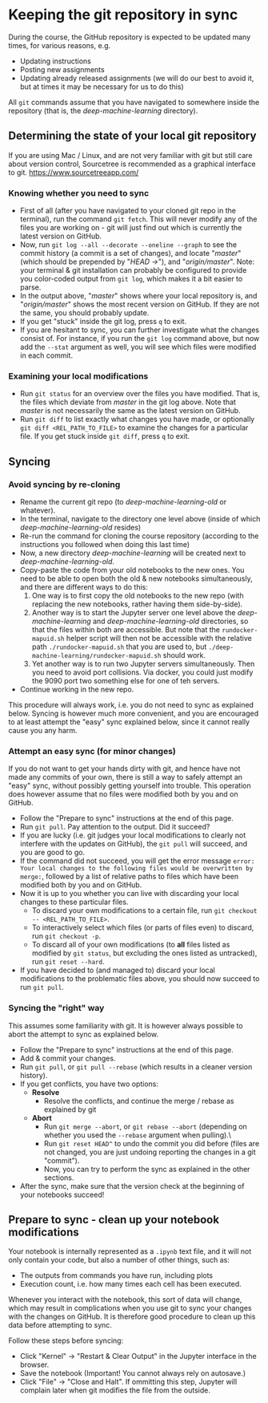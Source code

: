 # Keeping the git repository in sync
During the course, the GitHub repository is expected to be updated many times, for various reasons, e.g.
- Updating instructions
- Posting new assignments
- Updating already released assignments (we will do our best to avoid it, but at times it may be necessary for us to do this)

All `git` commands assume that you have navigated to somewhere inside the repository (that is, the *deep-machine-learning* directory).

## Determining the state of your local git repository
If you are using Mac / Linux, and are not very familiar with git but still care about version control, Sourcetree is recommended as a graphical interface to git.
https://www.sourcetreeapp.com/

### Knowing whether you need to sync
- First of all (after you have navigated to your cloned git repo in the terminal), run the command `git fetch`. This will never modify any of the files you are working on - git will just find out which is currently the latest version on GitHub.
- Now, run `git log --all --decorate --oneline --graph` to see the commit history (a commit is a set of changes), and locate "*master*" (which should be prepended by "*HEAD ->*"), and "*origin/master*". Note: your terminal & git installation can probably be configured to provide you color-coded output from `git log`, which makes it a bit easier to parse.
- In the output above, "*master*" shows where your local repository is, and "*origin/master*" shows the most recent version on GitHub. If they are not the same, you should probably update.
- If you get "stuck" inside the git log, press `q` to exit.
- If you are hesitant to sync, you can further investigate what the changes consist of. For instance, if you run the `git log` command above, but now add the `--stat` argument as well, you will see which files were modified in each commit.

### Examining your local modifications
- Run `git status` for an overview over the files you have modified. That is, the files which deviate from *master* in the git log above. Note that *master* is not necessarily the same as the latest version on GitHub.
- Run `git diff` to list exactly what changes you have made, or optionally `git diff <REL_PATH_TO_FILE>` to examine the changes for a particular file. If you get stuck inside `git diff`, press `q` to exit.

## Syncing
### Avoid syncing by re-cloning
- Rename the current git repo (to *deep-machine-learning-old* or whatever).
- In the terminal, navigate to the directory one level above (inside of which *deep-machine-learning-old* resides)
- Re-run the command for cloning the course repository (according to the instructions you followed when doing this last time)
- Now, a new directory *deep-machine-learning* will be created next to *deep-machine-learning-old*.
- Copy-paste the code from your old notebooks to the new ones. You need to be able to open both the old & new notebooks simultaneously, and there are different ways to do this:
  1. One way is to first copy the old notebooks to the new repo (with replacing the new notebooks, rather having them side-by-side).
  1. Another way is to start the Jupyter server one level above the *deep-machine-learning* and *deep-machine-learning-old* directories, so that the files within both are accessible. But note that the `rundocker-mapuid.sh` helper script will then not be accessible with the relative path `./rundocker-mapuid.sh` that you are used to, but `./deep-machine-learning/rundocker-mapuid.sh` should work.
  1. Yet another way is to run two Jupyter servers simultaneously. Then you need to avoid port collisions. Via docker, you could just modify the 9090 port two something else for one of teh servers.
- Continue working in the new repo.

This procedure will always work, i.e. you do not need to sync as explained below. Syncing is however much more convenient, and you are encouraged to at least attempt the "easy" sync explained below, since it cannot really cause you any harm.

### Attempt an easy sync (for minor changes)
If you do not want to get your hands dirty with git, and hence have not made any commits of your own, there is still a way to safely attempt an "easy" sync, without possibly getting yourself into trouble. This operation does however assume that no files were modified both by you and on GitHub.
- Follow the "Prepare to sync" instructions at the end of this page.
- Run `git pull`. Pay attention to the output. Did it succeed?
- If you are lucky (i.e. git judges your local modifications to clearly not interfere with the updates on GitHub), the `git pull` will succeed, and you are good to go.
- If the command did not succeed, you will get the error message `error: Your local changes to the following files would be overwritten by merge:`, followed by a list of relative paths to files which have been modified both by you and on GitHub.
- Now it is up to you whether you can live with discarding your local changes to these particular files.
  - To discard your own modifications to a certain file, run `git checkout -- <REL_PATH_TO_FILE>`.
  - To interactively select which files (or parts of files even) to discard, run `git checkout -p`.
  - To discard all of your own modifications (to **all** files listed as modified by `git status`, but excluding the ones listed as untracked), run `git reset --hard`.
- If you have decided to (and managed to) discard your local modifications to the problematic files above, you should now succeed to run `git pull`.

### Syncing the "right" way
This assumes some familiarity with git. It is however always possible to abort the attempt to sync as explained below.
- Follow the "Prepare to sync" instructions at the end of this page.
- Add & commit your changes.
- Run `git pull`, or `git pull --rebase` (which results in a cleaner version history).
- If you get conflicts, you have two options:
  - **Resolve**
    - Resolve the conflicts, and continue the merge / rebase as explained by git
  - **Abort**
    - Run `git merge --abort`, or `git rebase --abort` (depending on whether you used the `--rebase` argument when pulling).\
    - Run `git reset HEAD^` to undo the commit you did before (files are not changed, you are just undoing reporting the changes in a git "commit").
    - Now, you can try to perform the sync as explained in the other sections.
- After the sync, make sure that the version check at the beginning of your notebooks succeed!

## Prepare to sync - clean up your notebook modifications
Your notebook is internally represented as a `.ipynb` text file, and it will not only contain your code, but also a number of other things, such as:
- The outputs from commands you have run, including plots
- Execution count, i.e. how many times each cell has been executed.

Whenever you interact with the notebook, this sort of data will change, which may result in complications when you use git to sync your changes with the changes on GitHub. It is therefore good procedure to clean up this data before attempting to sync.

Follow these steps before syncing:
- Click "Kernel" -> "Restart & Clear Output" in the Jupyter interface in the browser.
- Save the notebook (Important! You cannot always rely on autosave.)
- Click "File" -> "Close and Halt". If ommitting this step, Jupyter will complain later when git modifies the file from the outside.
